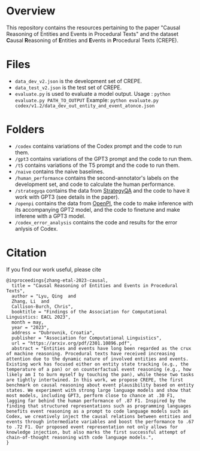 # Overview
This repository contains the resources pertaining to the paper "Causal Reasoning of Entities and Events in Procedural Texts" and the dataset **C**ausal **R**easoning of **E**ntities and **E**vents in **P**rocedural Texts (CREPE).

# Files
- `data_dev_v2.json` is the development set of CREPE.
- `data_test_v2.json` is the test set of CREPE.
- `evaluate.py` is used to evaluate a model output. Usage : `python evaluate.py PATH_TO_OUTPUT` Example: `python evaluate.py codex/v1.2/data_dev_out_entity_and_event_atonce.json`

# Folders
- `/codex` contains variations of the Codex prompt and the code to run them. 
- `/gpt3` contains variations of the GPT3 prompt and the code to run them. 
- `/t5` contains variations of the T5 prompt and the code to run them. 
- `/naive` contains the naive baselines. 
- `/human_performance` contains the second-annotator's labels on the development set, and code to calculate the human performance. 
- `/strategyqa` contains the data from [StrategyQA](https://github.com/eladsegal/strategyqa) and the code to have it work with GPT3 (see details in the paper).
- `/openpi` contains the data from [OpenPI](https://github.com/allenai/openpi-dataset), the code to make inference with its accompanying GPT2 model, and the code to finetune and make inferene with a GPT3 model.
- `/codex_error_analysis` contains the code and results for the error anlysis of Codex.

# Citation
If you find our work useful, please cite
```
@inproceedings{zhang-etal-2023-causal,
  title = "Causal Reasoning of Entities and Events in Procedural Texts",
  author = "Lyu, Qing  and
  Zhang, Li  and
  Callison-Burch, Chris",
  booktitle = "Findings of the Association for Computational Linguistics: EACL 2023",
  month = may,
  year = "2023",
  address = "Dubrovnik, Croatia",
  publisher = "Association for Computational Linguistics",
  url = "https://arxiv.org/pdf/2301.10896.pdf",
  abstract = "Entities and events have long been regarded as the crux of machine reasoning. Procedural texts have received increasing attention due to the dynamic nature of involved entities and events. Existing work has focused either on entity state tracking (e.g., the temperature of a pan) or on counterfactual event reasoning (e.g., how likely am I to burn myself by touching the pan), while these two tasks are tightly intertwined. In this work, we propose CREPE, the first benchmark on causal reasoning about event plausibility based on entity states. We experiment with strong large language models and show that most models, including GPT3, perform close to chance at .30 F1, lagging far behind the human performance of .87 F1. Inspired by the finding that structured representations such as programming languages benefits event reasoning as a prompt to code language models such as Codex, we creatively inject the causal relations between entities and events through intermediate variables and boost the performance to .67 to .72 F1. Our proposed event representation not only allows for knowledge injection, but also marks the first successful attempt of chain-of-thought reasoning with code language models.",
}
```
